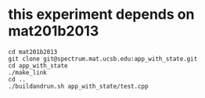 # this experiment depends on mat201b2013 #

    cd mat201b2013
    git clone git@spectrum.mat.ucsb.edu:app_with_state.git
    cd app_with_state
    ./make_link
    cd ..
    ./buildandrun.sh app_with_state/test.cpp
